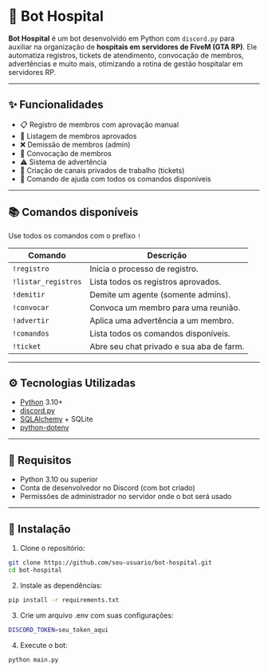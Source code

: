 # 🤖 Bot Hospital

**Bot Hospital** é um bot desenvolvido em Python com `discord.py` para auxiliar na organização de **hospitais em servidores de FiveM (GTA RP)**. Ele automatiza registros, tickets de atendimento, convocação de membros, advertências e muito mais, otimizando a rotina de gestão hospitalar em servidores RP.

---

## ✨ Funcionalidades

- 📋 Registro de membros com aprovação manual
- 🧾 Listagem de membros aprovados
- ❌ Demissão de membros (admin)
- 📢 Convocação de membros
- ⚠️ Sistema de advertência
- 💬 Criação de canais privados de trabalho (tickets)
- 📜 Comando de ajuda com todos os comandos disponíveis

---

## 📚 Comandos disponíveis

Use todos os comandos com o prefixo `!`

| Comando             | Descrição                                               |
|---------------------|----------------------------------------------------------|
| `!registro`         | Inicia o processo de registro.                           |
| `!listar_registros` | Lista todos os registros aprovados.                      |
| `!demitir`          | Demite um agente (somente admins).                       |
| `!convocar`         | Convoca um membro para uma reunião.                      |
| `!advertir`         | Aplica uma advertência a um membro.                      |
| `!comandos`         | Lista todos os comandos disponíveis.                     |
| `!ticket`           | Abre seu chat privado e sua aba de farm.                 |

---

## ⚙️ Tecnologias Utilizadas

- [Python](https://www.python.org/) 3.10+
- [discord.py](https://discordpy.readthedocs.io/)
- [SQLAlchemy](https://www.sqlalchemy.org/) + SQLite
- [python-dotenv](https://pypi.org/project/python-dotenv/)

---

## 🧰 Requisitos

- Python 3.10 ou superior
- Conta de desenvolvedor no Discord (com bot criado)
- Permissões de administrador no servidor onde o bot será usado

---

## 🚀 Instalação

1. Clone o repositório:
```bash
git clone https://github.com/seu-usuario/bot-hospital.git
cd bot-hospital
```
2. Instale as dependências:
```bash
pip install -r requirements.txt
```
3. Crie um arquivo .env com suas configurações:
```bash
DISCORD_TOKEN=seu_token_aqui
```
4. Execute o bot:
```bash
python main.py
```





